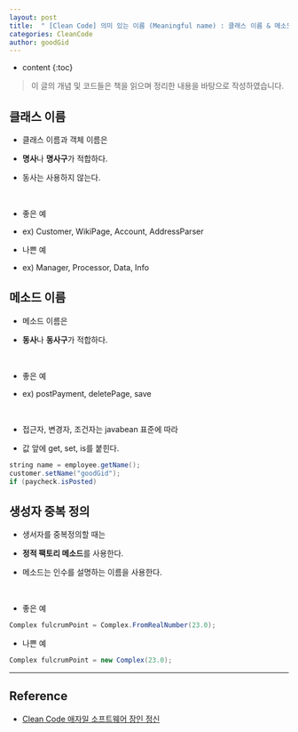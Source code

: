 ```yaml
---
layout: post
title:  " [Clean Code] 의미 있는 이름 (Meaningful name) : 클래스 이름 & 메소드 이름 & 생성자 중복 정의 "
categories: CleanCode
author: goodGid
---
```

* content
{:toc}

> 이 글의 개념 및 코드들은 책을 읽으며 정리한 내용을 바탕으로 작성하였습니다.

## 클래스 이름

* 클래스 이름과 객체 이름은

* **명사**나 **명사구**가 적합하다.

* 동사는 사용하지 않는다.

<br>

* 좋은 예 

* ex) Customer, WikiPage, Account, AddressParser 

* 나쁜 예

* ex) Manager, Processor, Data, Info









## 메소드 이름

* 메소드 이름은 

* **동사**나 **동사구**가 적합하다.

<br>

* 좋은 예

* ex) postPayment, deletePage, save

<br>

* 접근자, 변경자, 조건자는 javabean 표준에 따라 

* 값 앞에 get, set, is를 붙힌다.

``` java
string name = employee.getName();
customer.setName("goodGid");
if (paycheck.isPosted) 
```

## 생성자 중복 정의 

* 생서자를 중복정의할 때는

* **정적 팩토리 메소드**를 사용한다.

* 메소드는 인수를 설명하는 이름을 사용한다.

<br>

* 좋은 예

``` java
Complex fulcrumPoint = Complex.FromRealNumber(23.0);
```

* 나쁜 예

``` java
Complex fulcrumPoint = new Complex(23.0);
```


---

## Reference

* [Clean Code 애자일 소프트웨어 장인 정신](https://book.naver.com/bookdb/book_detail.nhn?bid=7390287)
